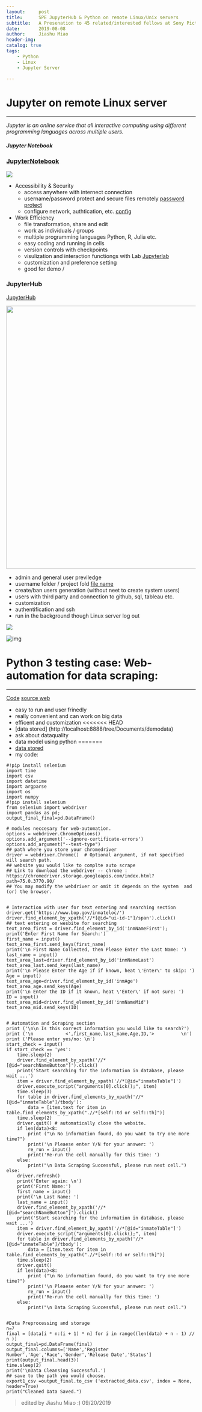```yaml
---
layout:     post
title:      SPE JupyterHub & Python on remote Linux/Unix servers 
subtitle:   A Presenation to 45 related/interested fellows at Sony Pictures 19 summer -- Architecture for R , Python and Julia environments for Corporate Data Science Project Initiatives. 
date:       2019-08-08
author:     Jiashu Miao
header-img: 
catalog: true
tags:
    - Python
    - Linux
    - Jupyter Server
    
---
```


# Jupyter on remote Linux server
------------------------------------------------
*Jupyter is an online service that all interactive computing using different programming languages across multiple users.*
##### Jupyter Notebook
### [JupyterNotebook](http://localhost:8888/login)

![](https://raw.githubusercontent.com/michaelmiaomiao/michaelmiaomiao.github.io/master/img/juypter-update-1.gif)

- Accessibility & Security
    - access anywhere with internect connection 
    - username/password protect and secure files remotely [password protect](http://localhost:8888/login)
    - configure network, authtication, etc.  [config](https://.com/michaelmiaomiao/SPE/blob/master/jupyter_notebook_config.py)
- Work Efficiency
	- file transformation, share and edit 
    - work as individuals / groups 
    - multiple programming languages Python, R, Julia etc. 
    - easy coding and running in cells
    - version controls with checkpoints 
    - visulization and interaction functiongs with Lab [Jupyterlab](https://hub.gke.mybinder.org/user/jupyterlab-jupyterlab-demo-dxmskblw/lab)
    - customization and preference setting 
    - good for demo / 

### JupyterHub 
[JupyterHub](http://.spe.sony.com:8888/hub/login)
<p><img src = "https://www.qnap.com/images/products/Application/notes/quai_JupyterHub_02.png" width = "700"></p>

- admin and general user previledge
- username folder / project fold [file name](http://.spe.sony.com:8888/user/tom/terminals/1)
- create/ban users generation (without neet to create system users) 
- users with third party and connection to github, sql, tableau etc. 
- customization 
- authentification and ssh
- run in the background though Linux server log out

![](https://raw.githubusercontent.com/michaelmiaomiao/michaelmiaomiao.github.io/master/img/o_jupyter_6.gif)

![img](https://jupyterhub.readthedocs.io/en/stable/_images/jhub-fluxogram.jpeg)

# Python 3 testing case: Web-automation for data scraping: 
------------------------------------------------------------
[Code](http://localhost:8888/notebooks/Documents/web_automation.ipynb)
[source web](https://www.bop.gov/inmateloc/)
- easy to run and user frinedly 
- really convenient and can work on big data 
- efficent and customization 
<<<<<<< HEAD
- [data stored] (http://localhost:8888/tree/Documents/demodata)
- ask about dataquality 
- data model using python 
=======
- [data stored](http://localhost:8888/tree/Documents/demodata)
- my code: 

```
#!pip install selenium
import time
import csv
import datetime
import argparse
import os
import numpy
#!pip install selenium
from selenium import webdriver
import pandas as pd;
output_final_final=pd.DataFrame()

# modules neccesary for web-automation.
options = webdriver.ChromeOptions()
options.add_argument('--ignore-certificate-errors')
options.add_argument("--test-type")
## path where you store your chromedriver 
driver = webdriver.Chrome()  # Optional argument, if not specified will search path.
## website you would like to complte auto scrape
## Link to download the webdriver -- chrome : https://chromedriver.storage.googleapis.com/index.html?path=75.0.3770.90/
## You may modify the webdriver or omit it depends on the system  and (or) the browser.


# Interaction with user for text entering and searching section
driver.get('https://www.bop.gov/inmateloc/')
driver.find_element_by_xpath('//*[@id="ui-id-1"]/span').click()
## text entering on wesbite for searching
text_area_first = driver.find_element_by_id('inmNameFirst');
print('Enter First Name for Search:')
first_name = input()
text_area_first.send_keys(first_name)
print('\n First Name Collected, then Please Enter the Last Name: ')
last_name = input()
text_area_last=driver.find_element_by_id('inmNameLast')
text_area_last.send_keys(last_name)
print('\n Please Enter the Age if if known, heat \'Enter\' to skip: ')
Age = input()
text_area_age=driver.find_element_by_id('inmAge')
text_area_age.send_keys(Age)
print('\n Enter the ID if it known, heat \'Enter\' if not sure: ')
ID = input()
text_area_mid=driver.find_element_by_id('inmNameMid')
text_area_mid.send_keys(ID)


# Automation and Scraping section
print ('\n\n Is this correct information you would like to search?')
print ('\n            <',first_name,last_name,Age,ID,'>          \n')
print ('Please enter yes/no: \n')
start_check = input()
if start_check == 'yes':
    time.sleep(2)
    driver.find_element_by_xpath('//*[@id="searchNameButton"]').click()
    print('Start searching for the information in database, please wait ...')
    item = driver.find_element_by_xpath('//*[@id="inmateTable"]')
    driver.execute_script("arguments[0].click();", item)
    time.sleep(3)
    for table in driver.find_elements_by_xpath('//*[@id="inmateTable"]/tbody'):
        data = [item.text for item in table.find_elements_by_xpath(".//*[self::td or self::th]")]
    time.sleep(2)
    driver.quit() # automatically close the website. 
    if len(data)<8:
        print ("\n No information found, do you want to try one more time?")        
        print('\n Pleaese enter Y/N for your answer: ')
        re_run = input()
        print('Re-run the cell manually for this time: ')
    else:
        print("\n Data Scraping Successful, please run next cell.")
else:
    driver.refresh()
    print('Enter again: \n')
    print('First Name:')
    first_name = input()
    print('\n Last Name: ')
    last_name = input()
    driver.find_element_by_xpath('//*[@id="searchNameButton"]').click()
    print('Start searching for the information in database, please wait ...')
    item = driver.find_element_by_xpath('//*[@id="inmateTable"]')
    driver.execute_script("arguments[0].click();", item)
    for table in driver.find_elements_by_xpath('//*[@id="inmateTable"]/tbody'):
        data = [item.text for item in table.find_elements_by_xpath(".//*[self::td or self::th]")]
    time.sleep(2)
    driver.quit()
    if len(data)<8:
        print ("\n No information found, do you want to try one more time?")        
        print('\n Pleaese enter Y/N for your answer: ')
        re_run = input()
        print('Re-run the cell manually for this time: ')
    else:
        print("\n Data Scraping Successful, please run next cell.")
 
 
#Data Preprocessing and storage
n=7
final = [data[i * n:(i + 1) * n] for i in range((len(data) + n - 1) // n )]  
output_final=pd.DataFrame(final)
output_final.columns=['Name','Register Number','Age','Race','Gender','Release Date','Status']
print(output_final.head(3))
time.sleep(2)
print('\nData Cleansing Successful.')
## save to the path you would choose.
export1_csv =output_final.to_csv ('extracted_data.csv', index = None, header=True)
print("Cleaned Data Saved.")   
```

> edited by Jiashu Miao :) 09/20/2019
